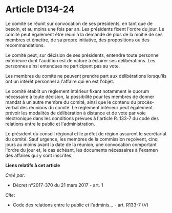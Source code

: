 # Article D134-24

Le comité se réunit sur convocation de ses présidents, en tant que de besoin, et au moins une fois par an. Les présidents
fixent l'ordre du jour. Le comité peut également être réuni à la demande de plus de la moitié de ses membres et émettre, de
sa propre initiative, des propositions ou des recommandations. 

Le comité peut, sur décision de ses présidents, entendre toute personne extérieure dont l'audition est de nature à éclairer
ses délibérations. Les personnes ainsi entendues ne participent pas au vote. 

Les membres du comité ne peuvent prendre part aux délibérations lorsqu'ils ont un intérêt personnel à l'affaire qui en est
l'objet. 

Le comité établit un règlement intérieur fixant notamment le quorum nécessaire à toute décision, la possibilité pour les
membres de donner mandat à un autre membre du comité, ainsi que le contenu du procès-verbal des réunions du comité. Le
règlement intérieur peut également prévoir les modalités de délibération à distance et de vote par voie électronique dans les
conditions prévues à l'article R. 133-7 du code des relations entre le public et l'administration. 

Le président du conseil régional et le préfet de région assurent le secrétariat du comité. Sauf urgence, les membres de la
commission reçoivent, cinq jours au moins avant la date de la réunion, une convocation comportant l'ordre du jour et, le cas
échéant, les documents nécessaires à l'examen des affaires qui y sont inscrites.

**Liens relatifs à cet article**

_Créé par_:

  - Décret n°2017-370 du 21 mars 2017 - art. 1

_Cite_:

  - Code des relations entre le public et l'adminis... - art. R133-7 (V)
